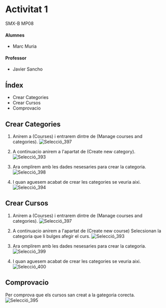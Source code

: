 # Activitat 1
SMX-B MP08

####  Alumnes
* Marc Muria 


#### Professor
* Javier Sancho 


## Índex 
* Crear Categories
* Crear Cursos
* Comprovacio

## Crear Categories

1. Anirem a (Courses) i entrarem dintre de (Manage courses and categories).
![Selecció_397](https://user-images.githubusercontent.com/114423194/205711818-f849fc43-0331-48de-a03d-b6ff470551d3.png)

2. A continuacio anirem a l'apartat de (Create new category).
![Selecció_393](https://user-images.githubusercontent.com/114423194/205712901-98f2b19c-c0d2-4941-9a71-d9f01a0f4331.png)

3. Ara omplirem amb les dades nesesaries para crear la categoria. 
![Selecció_398](https://user-images.githubusercontent.com/114423194/205713159-05ce595a-c6f6-4ccd-a287-94daead00a67.png)

4. I quan aguesem acabat de crear les categories se veuria aixi. 
![Selecció_394](https://user-images.githubusercontent.com/114423194/205712863-934ff0f7-3764-481c-9e4c-6aa1fe27d933.png)



## Crear Cursos

1. Anirem a (Courses) i entrarem dintre de (Manage courses and categories).
![Selecció_397](https://user-images.githubusercontent.com/114423194/205711818-f849fc43-0331-48de-a03d-b6ff470551d3.png)

2. A continuacio anirem a l'apartat de (Create new course) Selecsionan la categoria que li bulges afegir el curs. 
![Selecció_393](https://user-images.githubusercontent.com/114423194/205712901-98f2b19c-c0d2-4941-9a71-d9f01a0f4331.png)

3. Ara omplirem amb les dades nesesaries para crear la categoria.
![Selecció_399](https://user-images.githubusercontent.com/114423194/205713842-0888b575-eec6-4c53-b162-735348701a06.png)

4. I quan aguesem acabat de crear les categories se veuria aixi. 
![Selecció_400](https://user-images.githubusercontent.com/114423194/205714302-86a295e8-53c7-4670-97bb-d38812241580.png)

## Comprovacio

Per comprova que els cursos san creat a la gategoria corecta.
![Selecció_395](https://user-images.githubusercontent.com/114423194/205714468-d73194ed-184c-4370-ba6a-0c00c75073b4.png)



